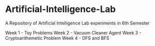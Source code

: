 # Artificial-Intelligence-Lab
A Repository of Artificial Intelligence Lab experiments in 6th Semester

Week 1 - Toy Problems
Week 2 - Vacuum Cleaner Agent
Week 3 - Cryptoarithemetic Problem
Week 4 - DFS and BFS
